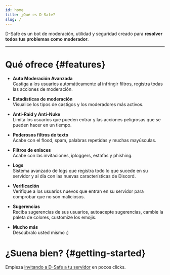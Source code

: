 ```yaml
---
id: home
title: ¿Qué es D-Safe?
slug: /
---
```

D-Safe es un bot de moderación, utilidad y seguridad creado para **resolver todos tus problemas como moderador**.

* * *

# Qué ofrece {#features}
* **Auto Moderación Avanzada** <br/>
  Castiga a los usuarios automáticamente al infringir filtros, registra todas las acciones de moderación.

* **Estadísticas de moderación** <br/>
  Visualice los tipos de castigos y los moderadores más activos.

* **Anti-Raid y Anti-Nuke** <br/>
  Limita los usuarios que pueden entrar y las acciones peligrosas que se pueden hacer en un tiempo.

* **Poderosos filtros de texto** <br/>
  Acabe con el flood, spam, palabras repetidas y muchas mayúsculas.

* **Filtros de enlaces** <br/>
  Acabe con las invitaciones, iploggers, estafas y phishing.

* **Logs** <br/>
  Sistema avanzado de logs que registra todo lo que sucede en su servidor y al día con las nuevas características de Discord.

* **Verificación** <br/>
  Verifique a los usuarios nuevos que entran en su servidor para comprobar que no son maliciosos.

* **Sugerencias** <br/>
  Reciba sugerencias de sus usuarios, autoacepte sugerencias, cambie la paleta de colores, customize los emojis.

* **Mucho más** <br/>
  Descúbralo usted mismo :)

# ¿Suena bien? {#getting-started}
Empieza [invitando a D-Safe a tu servidor](intro/invite.md) en pocos clicks.
